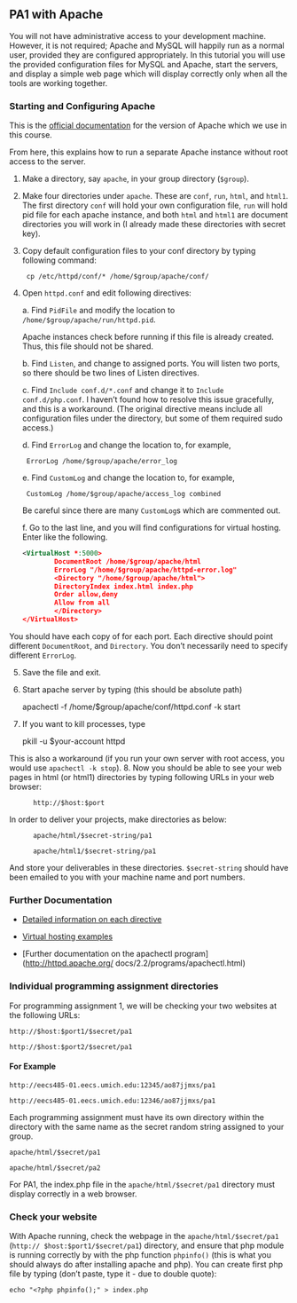 ## PA1 with Apache
You will not have administrative access to your development machine. However, it is not 
required; Apache and MySQL will happily run as a normal user, provided they are configured 
appropriately. In this tutorial you will use the provided configuration files 
for MySQL and Apache, start the servers, and display a simple web page which will display 
correctly only when all the tools are working together.

### Starting and Configuring Apache
This is the [official documentation](http://httpd.apache.org/docs/2.2/) for the version of Apache which we use in this course.

From here, this explains how to run a separate Apache instance without root access to the 
server.

1. Make a directory, say `apache`, in your group directory (`$group`).

2. Make four directories under `apache`. These are `conf`, `run`, `html`, and `html1`. The first 
directory `conf` will hold your own configuration file, `run` will hold pid file for each apache 
instance, and both `html` and `html1` are document directories you will work in (I already made 
these directories with secret key).

3. Copy default configuration files to your conf directory by typing following command: 

        cp /etc/httpd/conf/* /home/$group/apache/conf/

4. Open `httpd.conf` and edit following directives:

    a. Find `PidFile` and modify the location to `/home/$group/apache/run/httpd.pid`.

    Apache instances check before running if this file is already created. Thus, this file should not 
    be shared.

    b. Find `Listen`, and change to assigned ports. You will listen two ports, so there should be two 
    lines of Listen directives.

    c. Find `Include conf.d/*.conf` and change it to `Include conf.d/php.conf`. I haven’t 
    found how to resolve this issue gracefully, and this is a workaround. (The original directive 
    means include all configuration files under the directory, but some of them required sudo 
    access.)

    d. Find `ErrorLog` and change the location to, for example,

        ErrorLog /home/$group/apache/error_log

    e. Find `CustomLog` and change the location to, for example,

        CustomLog /home/$group/apache/access_log combined

    Be careful since there are many `CustomLog`s which are commented out.

    f. Go to the last line, and you will find configurations for virtual hosting. Enter like the following.

    ```xml
    <VirtualHost *:5000> 
            DocumentRoot /home/$group/apache/html
            ErrorLog "/home/$group/apache/httpd-error.log"
            <Directory "/home/$group/apache/html">
            DirectoryIndex index.html index.php
            Order allow,deny
            Allow from all
            </Directory>
    </VirtualHost>
    ```

  You should have each copy of <VirtualHost> for each port. Each directive should point different 
  `DocumentRoot`, and `Directory`. You don’t necessarily need to specify different `ErrorLog`.

5. Save the file and exit.
6. Start apache server by typing (this should be absolute path)

      apachectl -f /home/$group/apache/conf/httpd.conf -k start

7. If you want to kill processes, type

      pkill -u $your-account httpd

  This is also a workaround (if you run your own server with root access, you would use 
  `apachectl -k stop`).
8. Now you should be able to see your web pages in html (or html1) directories by typing 
following URLs in your web browser:

          http://$host:$port

  In order to deliver your projects, make directories as below:

          apache/html/$secret-string/pa1

          apache/html1/$secret-string/pa1

  And store your deliverables in these directories. `$secret-string` should have been emailed 
  to you with your machine name and port numbers.

### Further Documentation

* [Detailed information on each directive](http://httpd.apache.org/docs/current/mod/directives.html)

* [Virtual hosting examples](http://httpd.apache.org/docs/2.0/vhosts/examples.html)

* [Further documentation on the apachectl program](http://httpd.apache.org/
docs/2.2/programs/apachectl.html)

### Individual programming assignment directories
For programming assignment 1, we will be checking your two websites at the following URLs:

    http://$host:$port1/$secret/pa1

    http://$host:$port2/$secret/pa1

#### For Example

    http://eecs485-01.eecs.umich.edu:12345/ao87jjmxs/pa1

    http://eecs485-01.eecs.umich.edu:12346/ao87jjmxs/pa1

Each programming assignment must have its own directory within the directory with the same 
name as the secret random string assigned to your group.

    apache/html/$secret/pa1

    apache/html/$secret/pa2

For PA1, the index.php file in the `apache/html/$secret/pa1` directory must 
display correctly in a web browser.

### Check your website
With Apache running, check the webpage in the `apache/html/$secret/pa1` (`http://
$host:$port1/$secret/pa1`) directory, and ensure that php module is running correctly by with the php function `phpinfo()` (this is what you should always do after installing apache and 
php). You can create first php file by typing (don’t paste, type it - due to double quote):

    echo "<?php phpinfo();" > index.php
